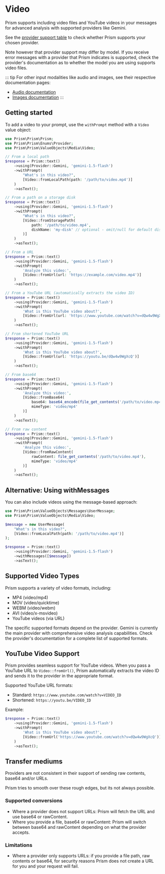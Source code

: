 # Video

Prism supports including video files and YouTube videos in your messages for advanced analysis with supported providers like Gemini.

See the [provider support table](/getting-started/introduction.html#provider-support) to check whether Prism supports your chosen provider.

Note however that provider support may differ by model. If you receive error messages with a provider that Prism indicates is supported, check the provider's documentation as to whether the model you are using supports video files.

::: tip
For other input modalities like audio and images, see their respective documentation pages:
- [Audio documentation](/input-modalities/audio.html)
- [Images documentation](/input-modalities/images.html)
:::

## Getting started

To add a video to your prompt, use the `withPrompt` method with a `Video` value object:

```php
use Prism\Prism\Prism;
use Prism\Prism\Enums\Provider;
use Prism\Prism\ValueObjects\Media\Video;

// From a local path
$response = Prism::text()
    ->using(Provider::Gemini, 'gemini-1.5-flash')
    ->withPrompt(
        "What's in this video?",
        [Video::fromLocalPath(path: '/path/to/video.mp4')]
    )
    ->asText();

// From a path on a storage disk
$response = Prism::text()
    ->using(Provider::Gemini, 'gemini-1.5-flash')
    ->withPrompt(
        "What's in this video?",
        [Video::fromStoragePath(
            path: '/path/to/video.mp4',
            diskName: 'my-disk' // optional - omit/null for default disk
        )]
    )
    ->asText();

// From a URL
$response = Prism::text()
    ->using(Provider::Gemini, 'gemini-1.5-flash')
    ->withPrompt(
        'Analyze this video:',
        [Video::fromUrl(url: 'https://example.com/video.mp4')]
    )
    ->asText();

// From a YouTube URL (automatically extracts the video ID)
$response = Prism::text()
    ->using(Provider::Gemini, 'gemini-1.5-flash')
    ->withPrompt(
        'What is this YouTube video about?',
        [Video::fromUrl(url: 'https://www.youtube.com/watch?v=dQw4w9WgXcQ')]
    )
    ->asText();

// From shortened YouTube URL
$response = Prism::text()
    ->using(Provider::Gemini, 'gemini-1.5-flash')
    ->withPrompt(
        'What is this YouTube video about?',
        [Video::fromUrl(url: 'https://youtu.be/dQw4w9WgXcQ')]
    )
    ->asText();

// From base64
$response = Prism::text()
    ->using(Provider::Gemini, 'gemini-1.5-flash')
    ->withPrompt(
        'Analyze this video:',
        [Video::fromBase64(
            base64: base64_encode(file_get_contents('/path/to/video.mp4')),
            mimeType: 'video/mp4'
        )]
    )
    ->asText();

// From raw content
$response = Prism::text()
    ->using(Provider::Gemini, 'gemini-1.5-flash')
    ->withPrompt(
        'Analyze this video:',
        [Video::fromRawContent(
            rawContent: file_get_contents('/path/to/video.mp4'),
            mimeType: 'video/mp4'
        )]
    )
    ->asText();
```

## Alternative: Using withMessages

You can also include videos using the message-based approach:

```php
use Prism\Prism\ValueObjects\Messages\UserMessage;
use Prism\Prism\ValueObjects\Media\Video;

$message = new UserMessage(
    "What's in this video?",
    [Video::fromLocalPath(path: '/path/to/video.mp4')]
);

$response = Prism::text()
    ->using(Provider::Gemini, 'gemini-1.5-flash')
    ->withMessages([$message])
    ->asText();
```

## Supported Video Types

Prism supports a variety of video formats, including:

- MP4 (video/mp4)
- MOV (video/quicktime)
- WEBM (video/webm)
- AVI (video/x-msvideo)
- YouTube videos (via URL)

The specific supported formats depend on the provider. Gemini is currently the main provider with comprehensive video analysis capabilities. Check the provider's documentation for a complete list of supported formats.

## YouTube Video Support

Prism provides seamless support for YouTube videos. When you pass a YouTube URL to `Video::fromUrl()`, Prism automatically extracts the video ID and sends it to the provider in the appropriate format.

Supported YouTube URL formats:

- Standard: `https://www.youtube.com/watch?v=VIDEO_ID`
- Shortened: `https://youtu.be/VIDEO_ID`

Example:

```php
$response = Prism::text()
    ->using(Provider::Gemini, 'gemini-1.5-flash')
    ->withPrompt(
        'What is this YouTube video about?',
        [Video::fromUrl('https://www.youtube.com/watch?v=dQw4w9WgXcQ')]
    )
    ->asText();
```

## Transfer mediums

Providers are not consistent in their support of sending raw contents, base64 and/or URLs.

Prism tries to smooth over these rough edges, but its not always possible.

### Supported conversions
- Where a provider does not support URLs: Prism will fetch the URL and use base64 or rawContent.
- Where you provide a file, base64 or rawContent: Prism will switch between base64 and rawContent depending on what the provider accepts.

### Limitations
- Where a provider only supports URLs: if you provide a file path, raw contents or base64, for security reasons Prism does not create a URL for you and your request will fail.
